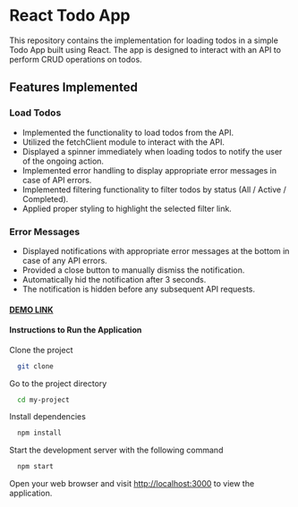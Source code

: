 # React Todo App

This repository contains the implementation for loading todos in a simple Todo App built using React. The app is designed to interact with an API to perform CRUD operations on todos.

## Features Implemented

### Load Todos

- Implemented the functionality to load todos from the API.
- Utilized the fetchClient module to interact with the API.
- Displayed a spinner immediately when loading todos to notify the user of the ongoing action.
- Implemented error handling to display appropriate error messages in case of API errors.
- Implemented filtering functionality to filter todos by status (All / Active / Completed).
- Applied proper styling to highlight the selected filter link.

### Error Messages

- Displayed notifications with appropriate error messages at the bottom in case of any API errors.
- Provided a close button to manually dismiss the notification.
- Automatically hid the notification after 3 seconds.
- The notification is hidden before any subsequent API requests.

#### [DEMO LINK](https://mariasnegireva.github.io/to-do-app/)

#### Instructions to Run the Application

Clone the project

```bash
  git clone
```

Go to the project directory

```bash
  cd my-project
```

Install dependencies

```bash
  npm install
```

Start the development server with the following command

```bash
  npm start
```

Open your web browser and visit <http://localhost:3000> to view the application.
